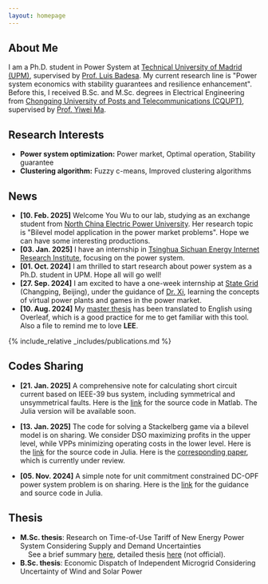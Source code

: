 ```yaml
---
layout: homepage
---
```


## About Me

I am a Ph.D. student in Power System at [Technical University of Madrid (UPM)](https://en.wikipedia.org/wiki/Technical_University_of_Madrid), supervised by [Prof. Luis Badesa](https://scholar.google.com/citations?hl=en&user=8DQgsZQAAAAJ). My current research line is "Power system economics with stability guarantees and resilience enhancement". Before this, I received B.Sc. and M.Sc. degrees in Electrical Engineering from [Chongqing University of Posts and Telecommunications (CQUPT)](https://zh.wikipedia.org/zh-cn/%E9%87%8D%E5%BA%86%E9%82%AE%E7%94%B5%E5%A4%A7%E5%AD%A6), supervised by [Prof. Yiwei Ma](https://www.researchgate.net/profile/Yiwei-Ma-6).

## Research Interests

- **Power system optimization:** Power market, Optimal operation, Stability guarantee
- **Clustering algorithm:** Fuzzy c-means, Improved clustering algorithms

## News

- **[10. Feb. 2025]** Welcome You Wu to our lab, studying as an exchange student from [North China Electric Power University](https://zh.m.wikipedia.org/zh-hans/%E5%8D%8E%E5%8C%97%E7%94%B5%E5%8A%9B%E5%A4%A7%E5%AD%A6). Her research topic is "Bilevel model application in the power market problems". Hope we can have some interesting productions.
- **[03. Jan. 2025]** I have an internship in [Tsinghua Sichuan Energy Internet Research Institute](https://www.tsinghua-eiri.org/), focusing on the power system.
- **[01. Oct. 2024]** I am thrilled to start research about power system as a Ph.D. student in UPM. Hope all will go well!
- **[27. Sep. 2024]** I am excited to have a one-week internship at [State Grid](https://en.wikipedia.org/wiki/State_Grid_Corporation_of_China) (Changping, Beijing), under the guidance of [Dr. Xi](https://scholar.google.com/citations?hl=zh-CN&user=r6BeldgAAAAJ), learning the concepts of virtual power plants and games in the power market.
- **[10. Aug. 2024]** My [master thesis](https://github.com/pwang30/master_thesis.git) has been translated to English using Overleaf, which is a good practice for me to get familiar with this tool. Also a file to remind me to love **LEE**.

{% include_relative _includes/publications.md %}

## Codes Sharing

- **[21. Jan. 2025]** A comprehensive note for calculating short circuit current based on IEEE-39 bus system, including symmetrical and unsymmetrical faults. Here is the [link](https://github.com/pwang30/Short_Circuit_Analysis_IEEE39.git) for the source code in Matlab. The Julia version will be available soon.
  
- **[13. Jan. 2025]** The code for solving a Stackelberg game via a bilevel model is on sharing. We consider DSO maximizing profits in the upper level, while VPPs minimizing operating costs in the lower level. Here is the [link](https://github.com/pwang30/Code_of_bilevel_DSO_VPPs.git) for the source code in Julia. Here is the [corresponding paper](https://arxiv.org/pdf/2501.07715), which is currently under review.

- **[05. Nov. 2024]** A simple note for unit commitment constrained DC-OPF power system problem is on sharing. Here is the [link](https://github.com/pwang30/OPF_in_DC_system_with_UC.git) for the guidance and source code in Julia.


## Thesis
- **M.Sc. thesis**: Research on Time-of-Use Tariff of New Energy Power System Considering Supply and Demand Uncertainties <br>
  &nbsp; &nbsp; See a brief summary [here](https://github.com/pwang30/master_thesis/blob/d18c05ef3d197c7d94b870650b14df93e7c3d13e/Summary_of_thesis.pdf), detailed thesis [here](https://github.com/pwang30/master_thesis/blob/d18c05ef3d197c7d94b870650b14df93e7c3d13e/Research_on_Time_of_Use_Tariff_of_New_Energy_Power_System_Considering_Source_and_Load_Uncertainties.pdf) (not official). <br>
- **B.Sc. thesis**: Economic Dispatch of Independent Microgrid Considering Uncertainty of Wind and Solar Power




